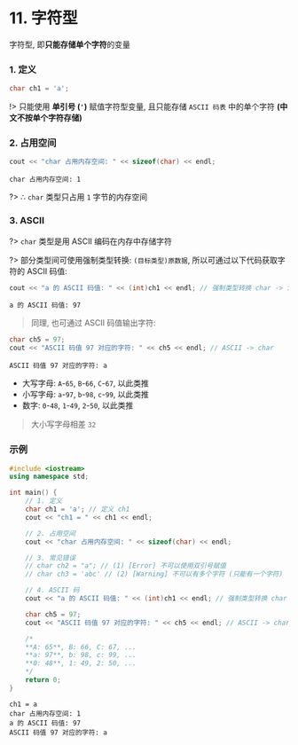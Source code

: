# 11. 字符型

字符型, 即**只能存储单个字符**的变量

### 1. 定义

```cpp
char ch1 = 'a';
```

!> 只能使用 **单引号 (`'`)** 赋值字符型变量, 且只能存储 `ASCII 码表` 中的单个字符 **(中文不按单个字符存储)**

### 2. 占用空间

```cpp
cout << "char 占用内存空间: " << sizeof(char) << endl;
```

```output
char 占用内存空间: 1
```

?> ∴ `char` 类型只占用 `1` 字节的内存空间

### 3. ASCII

?> `char` 类型是用 ASCII 编码在内存中存储字符

?> 部分类型间可使用强制类型转换: `(目标类型)原数据`, 所以可通过以下代码获取字符的 ASCII 码值:

```cpp
cout << "a 的 ASCII 码值: " << (int)ch1 << endl; // 强制类型转换 char -> int (ASCII)
```

```output
a 的 ASCII 码值: 97
```

> 同理, 也可通过 ASCII 码值输出字符:

```cpp
char ch5 = 97;
cout << "ASCII 码值 97 对应的字符: " << ch5 << endl; // ASCII -> char
```

```output
ASCII 码值 97 对应的字符: a
```

- 大写字母: `A`-`65`, `B`-`66`, `C`-`67`, 以此类推
- 小写字母: `a`-`97`, `b`-`98`, `c`-`99`, 以此类推
- 数字: `0`-`48`, `1`-`49`, `2`-`50`, 以此类推

> 大小写字母相差 `32`

### 示例

```cpp
#include <iostream>
using namespace std;

int main() {
	// 1. 定义
	char ch1 = 'a'; // 定义 ch1
	cout << "ch1 = " << ch1 << endl;

	// 2. 占用空间
	cout << "char 占用内存空间: " << sizeof(char) << endl;

	// 3. 常见错误
	// char ch2 = "a"; // (1) [Error] 不可以使用双引号赋值
	// char ch3 = 'abc' // (2) [Warning] 不可以有多个字符 (只能有一个字符)

	// 4. ASCII 码
	cout << "a 的 ASCII 码值: " << (int)ch1 << endl; // 强制类型转换 char -> int (ASCII)

	char ch5 = 97;
	cout << "ASCII 码值 97 对应的字符: " << ch5 << endl; // ASCII -> char

	/*
	**A: 65**, B: 66, C: 67, ...
	**a: 97**, b: 98, c: 99, ...
	**0: 48**, 1: 49, 2: 50, ...
	*/
	return 0;
}
```

```output
ch1 = a
char 占用内存空间: 1
a 的 ASCII 码值: 97
ASCII 码值 97 对应的字符: a
```
